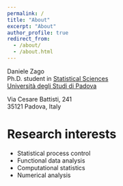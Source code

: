 ```yaml
---
permalink: /
title: "About"
excerpt: "About"
author_profile: true
redirect_from: 
  - /about/
  - /about.html
---
```


Daniele Zago  
Ph.D. student in [Statistical Sciences](https://www.stat.unipd.it/)  
[Università degli Studi di Padova](https://www.unipd.it/)

Via Cesare Battisti, 241  
35121 Padova, Italy


# Research interests
- Statistical process control
- Functional data analysis
- Computational statistics
- Numerical analysis
